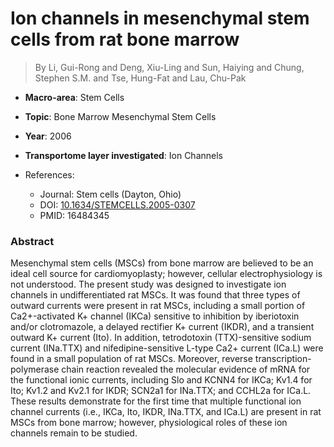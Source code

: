 # Ion channels in mesenchymal stem cells from rat bone marrow

> By Li, Gui-Rong and Deng, Xiu-Ling and Sun, Haiying and Chung, Stephen S.M. and Tse, Hung-Fat and Lau, Chu-Pak

- **Macro-area**: Stem Cells
- **Topic**: Bone Marrow Mesenchymal Stem Cells
- **Year**: 2006
- **Transportome layer investigated**: Ion Channels

- References:
  - Journal: Stem cells (Dayton, Ohio)
  - DOI: [10.1634/STEMCELLS.2005-0307](https://doi.org/10.1634/STEMCELLS.2005-0307)
  - PMID: 16484345

### Abstract

Mesenchymal stem cells (MSCs) from bone marrow are believed to be an ideal cell source for cardiomyoplasty; however, cellular electrophysiology is not understood. The present study was designed to investigate ion channels in undifferentiated rat MSCs. It was found that three types of outward currents were present in rat MSCs, including a small portion of Ca2+-activated K+ channel (IKCa) sensitive to inhibition by iberiotoxin and/or clotromazole, a delayed rectifier K+ current (IKDR), and a transient outward K+ current (Ito). In addition, tetrodotoxin (TTX)-sensitive sodium current (INa.TTX) and nifedipine-sensitive L-type Ca2+ current (ICa.L) were found in a small population of rat MSCs. Moreover, reverse transcription-polymerase chain reaction revealed the molecular evidence of mRNA for the functional ionic currents, including Slo and KCNN4 for IKCa; Kv1.4 for Ito; Kv1.2 and Kv2.1 for IKDR; SCN2a1 for INa.TTX; and CCHL2a for ICa.L. These results demonstrate for the first time that multiple functional ion channel currents (i.e., IKCa, Ito, IKDR, INa.TTX, and ICa.L) are present in rat MSCs from bone marrow; however, physiological roles of these ion channels remain to be studied.
